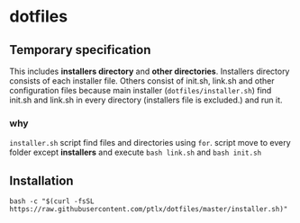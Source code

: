 # dotfiles

## Temporary specification

This includes **installers directory** and **other directories**.
Installers directory consists of each installer file.
Others consist of init.sh, link.sh and other configuration files because
main installer (`dotfiles/installer.sh`) find init.sh and link.sh in every 
directory (installers file is excluded.) and run it.

### why

`installer.sh` script find files and directories using `for`. script move to every 
folder except **installers** and execute `bash link.sh` and `bash init.sh`


## Installation

```shell
bash -c "$(curl -fsSL https://raw.githubusercontent.com/ptlx/dotfiles/master/installer.sh)"
```

